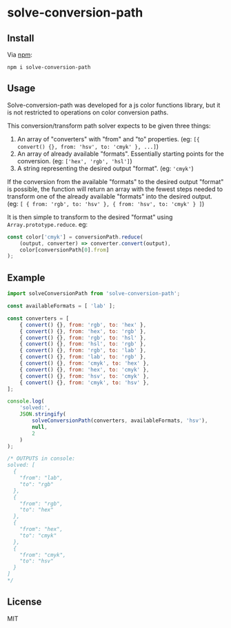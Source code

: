 # solve-conversion-path

## Install

Via [npm](https://www.npmjs.com/package/solve-conversion-path):

```
npm i solve-conversion-path
```

## Usage

Solve-conversion-path was developed for a js color functions library, but it is not
restricted to operations on color conversion paths.

This conversion/transform path solver expects to be given three things:

1. An array of "converters" with "from" and "to" properties. (eg: `[{ convert() {}, from: 'hsv', to: 'cmyk' }, ...]`)
2. An array of already available "formats". Essentially starting points for the conversion. (eg: `['hex', 'rgb', 'hsl']`)
3. A string representing the desired output "format". (eg: `'cmyk'`)

If the conversion from the available "formats" to the desired output "format" is possible, the function
will return an array with the fewest steps needed to transform one of the already available "formats"
into the desired output. (eg: `[ { from: 'rgb', to: 'hsv' }, { from: 'hsv', to: 'cmyk' } ]`)

It is then simple to transform to the desired "format" using `Array.prototype.reduce`. eg:

```javascript
const color['cmyk'] = conversionPath.reduce(
	(output, converter) => converter.convert(output),
	color[conversionPath[0].from]
);
```

## Example

```javascript
import solveConversionPath from 'solve-conversion-path';

const availableFormats = [ 'lab' ];

const converters = [
	{ convert() {}, from: 'rgb', to: 'hex' },
	{ convert() {}, from: 'hex', to: 'rgb' },
	{ convert() {}, from: 'rgb', to: 'hsl' },
	{ convert() {}, from: 'hsl', to: 'rgb' },
	{ convert() {}, from: 'rgb', to: 'lab' },
	{ convert() {}, from: 'lab', to: 'rgb' },
	{ convert() {}, from: 'cmyk', to: 'hex' },
	{ convert() {}, from: 'hex', to: 'cmyk' },
	{ convert() {}, from: 'hsv', to: 'cmyk' },
	{ convert() {}, from: 'cmyk', to: 'hsv' },
];

console.log(
	'solved:',
	JSON.stringify(
		solveConversionPath(converters, availableFormats, 'hsv'),
		null,
		2
	)
);

/* OUTPUTS in console:
solved: [
  {
    "from": "lab",
    "to": "rgb"
  },
  {
    "from": "rgb",
    "to": "hex"
  },
  {
    "from": "hex",
    "to": "cmyk"
  },
  {
    "from": "cmyk",
    "to": "hsv"
  }
]
*/
```

## License

MIT
